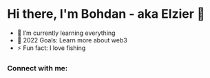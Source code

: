 # Hi there, I'm Bohdan - aka Elzier 👋

- 🌱 I’m currently learning everything
- 🥅 2022 Goals: Learn more about web3
- ⚡ Fun fact: I love fishing

### Connect with me:
